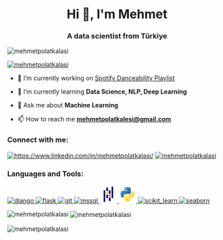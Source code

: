 <h1 align="center">Hi 👋, I'm Mehmet</h1>
<h3 align="center">A data scientist from Türkiye</h3>

<p align="left"> <img src="https://komarev.com/ghpvc/?username=mehmetpolatkalasi&label=Profile%20views&color=0e75b6&style=flat" alt="mehmetpolatkalasi" /> </p>

<p align="left"> <a href="https://github.com/ryo-ma/github-profile-trophy"><img src="https://github-profile-trophy.vercel.app/?username=mehmetpolatkalasi" alt="mehmetpolatkalasi" /></a> </p>

- 🔭 I’m currently working on [Spotify Danceability Playlist](https://github.com/Tuxedomask95/spotify_danceability)

- 🌱 I’m currently learning **Data Science, NLP, Deep Learning**

- 💬 Ask me about **Machine Learning**

- 📫 How to reach me **mehmetpolatkalesi@gmail.com**

<h3 align="left">Connect with me:</h3>
<p align="left">
<a href="https://linkedin.com/in/https://www.linkedin.com/in/mehmetpolatkalasi/" target="blank"><img align="center" src="https://raw.githubusercontent.com/rahuldkjain/github-profile-readme-generator/master/src/images/icons/Social/linked-in-alt.svg" alt="https://www.linkedin.com/in/mehmetpolatkalasi/" height="30" width="40" /></a>
<a href="https://kaggle.com/mehmetpolatkalasi" target="blank"><img align="center" src="https://raw.githubusercontent.com/rahuldkjain/github-profile-readme-generator/master/src/images/icons/Social/kaggle.svg" alt="mehmetpolatkalasi" height="30" width="40" /></a>
</p>

<h3 align="left">Languages and Tools:</h3>
<p align="left"> <a href="https://www.djangoproject.com/" target="_blank" rel="noreferrer"> <img src="https://cdn.worldvectorlogo.com/logos/django.svg" alt="django" width="40" height="40"/> </a> <a href="https://flask.palletsprojects.com/" target="_blank" rel="noreferrer"> <img src="https://www.vectorlogo.zone/logos/pocoo_flask/pocoo_flask-icon.svg" alt="flask" width="40" height="40"/> </a> <a href="https://git-scm.com/" target="_blank" rel="noreferrer"> <img src="https://www.vectorlogo.zone/logos/git-scm/git-scm-icon.svg" alt="git" width="40" height="40"/> </a> <a href="https://www.microsoft.com/en-us/sql-server" target="_blank" rel="noreferrer"> <img src="https://www.svgrepo.com/show/303229/microsoft-sql-server-logo.svg" alt="mssql" width="40" height="40"/> </a> <a href="https://pandas.pydata.org/" target="_blank" rel="noreferrer"> <img src="https://raw.githubusercontent.com/devicons/devicon/2ae2a900d2f041da66e950e4d48052658d850630/icons/pandas/pandas-original.svg" alt="pandas" width="40" height="40"/> </a> <a href="https://www.python.org" target="_blank" rel="noreferrer"> <img src="https://raw.githubusercontent.com/devicons/devicon/master/icons/python/python-original.svg" alt="python" width="40" height="40"/> </a> <a href="https://scikit-learn.org/" target="_blank" rel="noreferrer"> <img src="https://upload.wikimedia.org/wikipedia/commons/0/05/Scikit_learn_logo_small.svg" alt="scikit_learn" width="40" height="40"/> </a> <a href="https://seaborn.pydata.org/" target="_blank" rel="noreferrer"> <img src="https://seaborn.pydata.org/_images/logo-mark-lightbg.svg" alt="seaborn" width="40" height="40"/> </a> </p>

<p><img align="left" src="https://github-readme-stats.vercel.app/api/top-langs?username=mehmetpolatkalasi&show_icons=true&locale=en&layout=compact" alt="mehmetpolatkalasi" /></p>

<p>&nbsp;<img align="center" src="https://github-readme-stats.vercel.app/api?username=mehmetpolatkalasi&show_icons=true&locale=en" alt="mehmetpolatkalasi" /></p>

<p><img align="center" src="https://github-readme-streak-stats.herokuapp.com/?user=mehmetpolatkalasi&" alt="mehmetpolatkalasi" /></p>

